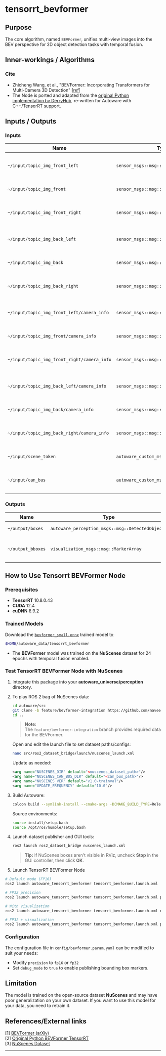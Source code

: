 # tensorrt_bevformer <!-- cspell: ignore bevformer -->

## Purpose

The core algorithm, named `BEVFormer`, unifies multi-view images into the BEV perspective for 3D object detection tasks with temporal fusion.

## Inner-workings / Algorithms

### Cite

- Zhicheng Wang, et al., "BEVFormer: Incorporating Transformers for Multi-Camera 3D Detection" [[ref](https://arxiv.org/abs/2203.17270)]
- The Node is ported and adapted from the [original Python implementation by DerryHub](https://github.com/DerryHub/BEVFormer_tensorrt.git), re-written for Autoware with C++/TensorRT support.

## Inputs / Outputs

### Inputs

| Name                                        | Type                                    | Description                         |
| ------------------------------------------- | --------------------------------------- | ----------------------------------- |
| `~/input/topic_img_front_left`              | `sensor_msgs::msg::Image`               | input front_left camera image       |
| `~/input/topic_img_front`                   | `sensor_msgs::msg::Image`               | input front camera image            |
| `~/input/topic_img_front_right`             | `sensor_msgs::msg::Image`               | input front_right camera image      |
| `~/input/topic_img_back_left`               | `sensor_msgs::msg::Image`               | input back_left camera image        |
| `~/input/topic_img_back`                    | `sensor_msgs::msg::Image`               | input back camera image             |
| `~/input/topic_img_back_right`              | `sensor_msgs::msg::Image`               | input back_right camera image       |
| `~/input/topic_img_front_left/camera_info`  | `sensor_msgs::msg::CameraInfo`          | input front_left camera parameters  |
| `~/input/topic_img_front/camera_info`       | `sensor_msgs::msg::CameraInfo`          | input front camera parameters       |
| `~/input/topic_img_front_right/camera_info` | `sensor_msgs::msg::CameraInfo`          | input front_right camera parameters |
| `~/input/topic_img_back_left/camera_info`   | `sensor_msgs::msg::CameraInfo`          | input back_left camera parameters   |
| `~/input/topic_img_back/camera_info`        | `sensor_msgs::msg::CameraInfo`          | input back camera parameters        |
| `~/input/topic_img_back_right/camera_info`  | `sensor_msgs::msg::CameraInfo`          | input back_right camera parameters  |
| `~/input/scene_token`                       | `autoware_custom_msgs::msg::SceneInfo`  | NuScenes scene token                |
| `~/input/can_bus`                           | `autoware_custom_msgs::msg::CanBusData` | CAN bus data for ego-motion         |

### Outputs

| Name              | Type                                             | Description                                 |
| ----------------- | ------------------------------------------------ | ------------------------------------------- |
| `~/output/boxes`  | `autoware_perception_msgs::msg::DetectedObjects` | detected objects                            |
| `~/output_bboxes` | `visualization_msgs::msg::MarkerArray`           | detected objects for nuScenes visualization |

## How to Use Tensorrt BEVFormer Node

### Prerequisites

- **TensorRT** 10.8.0.43
- **CUDA** 12.4
- **cuDNN** 8.9.2

### Trained Models

Download the [`bevformer_small.onnx`](https://drive.google.com/file/d/1qHyfHnP3sveT3cJ8XHjfVL0UQHcG5zqg/view?usp=sharing) trained model to:

```bash
$HOME/autoware_data/tensorrt_bevformer
```

- The **BEVFormer** model was trained on the **NuScenes** dataset for 24 epochs with temporal fusion enabled.

### Test TensorRT BEVFormer Node with NuScenes

1. Integrate this package into your **autoware_universe/perception** directory.

2. To play ROS 2 bag of NuScenes data:

   ```bash
   cd autoware/src
   git clone -b feature/bevformer-integration https://github.com/naveen-mcw/ros2_dataset_bridge.git
   cd ..
   ```

   > **Note:**  
   > The `feature/bevformer-integration` branch provides required data for the BEVFormer.

   Open and edit the launch file to set dataset paths/configs:

   ```bash
   nano src/ros2_dataset_bridge/launch/nuscenes_launch.xml
   ```

   Update as needed:

   ```xml
   <arg name="NUSCENES_DIR" default="<nuscenes_dataset_path>"/>
   <arg name="NUSCENES_CAN_BUS_DIR" default="<can_bus_path>"/>
   <arg name="NUSCENES_VER" default="v1.0-trainval"/>
   <arg name="UPDATE_FREQUENCY" default="10.0"/>
   ```

3. Build Autoware:

   ```bash
   colcon build --symlink-install --cmake-args -DCMAKE_BUILD_TYPE=Release
   ```

   Source environments:

   ```bash
   source install/setup.bash
   source /opt/ros/humble/setup.bash
   ```

4. Launch dataset publisher and GUI tools:

   ```bash
   ros2 launch ros2_dataset_bridge nuscenes_launch.xml
   ```

   > **Tip:** If NuScenes boxes aren't visible in RViz, uncheck **Stop** in the GUI controller, then click **OK**.

5. Launch TensorRT BEVFormer Node

```bash
# Default mode (FP16)
ros2 launch autoware_tensorrt_bevformer tensorrt_bevformer.launch.xml

# FP32 precision
ros2 launch autoware_tensorrt_bevformer tensorrt_bevformer.launch.xml precision:=fp32

# With visualization
ros2 launch autoware_tensorrt_bevformer tensorrt_bevformer.launch.xml debug_mode:=true

# FP32 + visualization
ros2 launch autoware_tensorrt_bevformer tensorrt_bevformer.launch.xml precision:=fp32 debug_mode:=true
```

### Configuration

The configuration file in `config/bevformer.param.yaml` can be modified to suit your needs:

- Modify `precision` to `fp16` or `fp32`
- Set `debug_mode` to `true` to enable publishing bounding box markers.

## Limitation

The model is trained on the open-source dataset **NuScenes** and may have poor generalization on your own dataset. If you want to use this model for your data, you need to retrain it.

## References/External links

[1] [BEVFormer (arXiv)](https://arxiv.org/abs/2203.17270)  
[2] [Original Python BEVFormer TensorRT](https://github.com/DerryHub/BEVFormer_tensorrt.git)  
[3] [NuScenes Dataset](https://www.nuscenes.org/)

---
